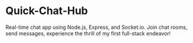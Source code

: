 # Quick-Chat-Hub
Real-time chat app using Node.js, Express, and Socket.io. Join chat rooms, send messages, experience the thrill of my first full-stack endeavor!
